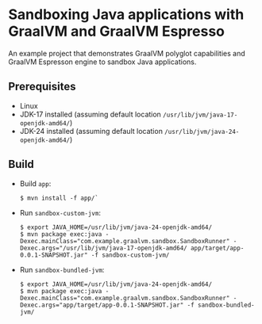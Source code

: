 # Sandboxing Java applications with GraalVM and GraalVM Espresso

An example project that demonstrates GraalVM polyglot capabilities and GraalVM Espresson engine to sandbox Java applications.

## Prerequisites

- Linux
- JDK-17 installed (assuming default location `/usr/lib/jvm/java-17-openjdk-amd64/`)
- JDK-24 installed (assuming default location `/usr/lib/jvm/java-24-openjdk-amd64/`)

## Build

- Build `app`: 

	```
	$ mvn install -f app/`
	```

- Run `sandbox-custom-jvm`:

	```
	$ export JAVA_HOME=/usr/lib/jvm/java-24-openjdk-amd64/
	$ mvn package exec:java -Dexec.mainClass="com.example.graalvm.sandbox.SandboxRunner" -Dexec.args="/usr/lib/jvm/java-17-openjdk-amd64/ app/target/app-0.0.1-SNAPSHOT.jar" -f sandbox-custom-jvm/
	```

- Run `sandbox-bundled-jvm`:

	```
	$ export JAVA_HOME=/usr/lib/jvm/java-24-openjdk-amd64/
	$ mvn package exec:java -Dexec.mainClass="com.example.graalvm.sandbox.SandboxRunner" -Dexec.args="app/target/app-0.0.1-SNAPSHOT.jar" -f sandbox-bundled-jvm/
	```